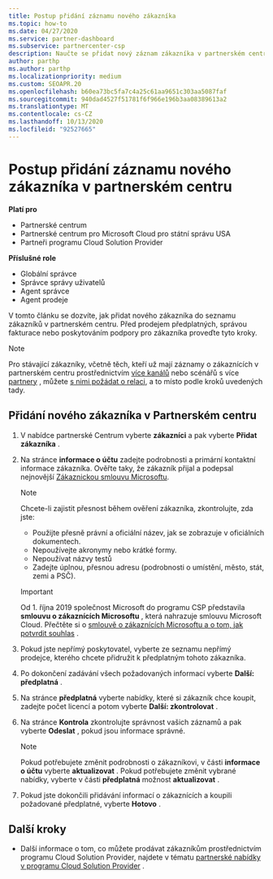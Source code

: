 ```yaml
---
title: Postup přidání záznamu nového zákazníka
ms.topic: how-to
ms.date: 04/27/2020
ms.service: partner-dashboard
ms.subservice: partnercenter-csp
description: Naučte se přidat nový záznam zákazníka v partnerském centru. Pak můžete prodávat předplatné zákazníka, spravovat fakturaci nebo poskytovat zákaznickou podporu.
author: parthp
ms.author: parthp
ms.localizationpriority: medium
ms.custom: SEOAPR.20
ms.openlocfilehash: b60ea73bc5fa7c4a25c61aa9651c303aa5087faf
ms.sourcegitcommit: 940dad4527f51781f6f966e196b3aa08389613a2
ms.translationtype: MT
ms.contentlocale: cs-CZ
ms.lasthandoff: 10/13/2020
ms.locfileid: "92527665"
---
```

# <a name="how-to-add-a-new-customer-record-in-partner-center"></a>Postup přidání záznamu nového zákazníka v partnerském centru

**Platí pro**

- Partnerské centrum
- Partnerské centrum pro Microsoft Cloud pro státní správu USA
- Partneři programu Cloud Solution Provider

**Příslušné role**

- Globální správce
- Správce správy uživatelů
- Agent správce
- Agent prodeje

V tomto článku se dozvíte, jak přidat nového zákazníka do seznamu zákazníků v partnerském centru. Před prodejem předplatných, správou fakturace nebo poskytováním podpory pro zákazníka proveďte tyto kroky.

>[!NOTE]
>Pro stávající zákazníky, včetně těch, kteří už mají záznamy o zákaznících v partnerském centru prostřednictvím [více kanálů](multichannel.md) nebo scénářů s více [partnery](multipartner.md) , můžete [s nimi požádat o relaci](request-a-relationship-with-a-customer.md), a to místo podle kroků uvedených tady.

## <a name="to-add-a-new-customer-in-partner-center"></a>Přidání nového zákazníka v Partnerském centru

1. V nabídce partnerské Centrum vyberte **zákazníci** a pak vyberte **Přidat zákazníka** .

2. Na stránce **informace o účtu** zadejte podrobnosti a primární kontaktní informace zákazníka. Ověřte taky, že zákazník přijal a podepsal nejnovější [Zákaznickou smlouvu Microsoftu](agreements.md).

   >[!NOTE]
   >
   >Chcete-li zajistit přesnost během ověření zákazníka, zkontrolujte, zda jste:
   >
   >- Použijte přesně právní a oficiální název, jak se zobrazuje v oficiálních dokumentech.
   >- Nepoužívejte akronymy nebo krátké formy.
   >- Nepoužívat názvy testů
   >- Zadejte úplnou, přesnou adresu (podrobnosti o umístění, město, stát, zemi a PSČ).

   >[!IMPORTANT]
   > Od 1. října 2019 společnost Microsoft do programu CSP představila **smlouvu o zákaznících Microsoftu** , která nahrazuje smlouvu Microsoft Cloud. Přečtěte si o [smlouvě o zákaznících Microsoftu a o tom, jak potvrdit souhlas](confirm-customer-agreement.md) .
  
3. Pokud jste nepřímý poskytovatel, vyberte ze seznamu nepřímý prodejce, kterého chcete přidružit k předplatným tohoto zákazníka.

4. Po dokončení zadávání všech požadovaných informací vyberte **Další: předplatná** .

5. Na stránce **předplatná** vyberte nabídky, které si zákazník chce koupit, zadejte počet licencí a potom vyberte **Další: zkontrolovat** .

6. Na stránce **Kontrola** zkontrolujte správnost vašich záznamů a pak vyberte **Odeslat** , pokud jsou informace správné.

   >[!NOTE]
   >Pokud potřebujete změnit podrobnosti o zákazníkovi, v části **informace o účtu** vyberte **aktualizovat** . Pokud potřebujete změnit vybrané nabídky, vyberte v části **předplatná** možnost **aktualizovat** .

7. Pokud jste dokončili přidávání informací o zákaznících a koupili požadované předplatné, vyberte **Hotovo** .

## <a name="next-steps"></a>Další kroky

- Další informace o tom, co můžete prodávat zákazníkům prostřednictvím programu Cloud Solution Provider, najdete v tématu [partnerské nabídky v programu Cloud Solution Provider](csp-offers.md) .

